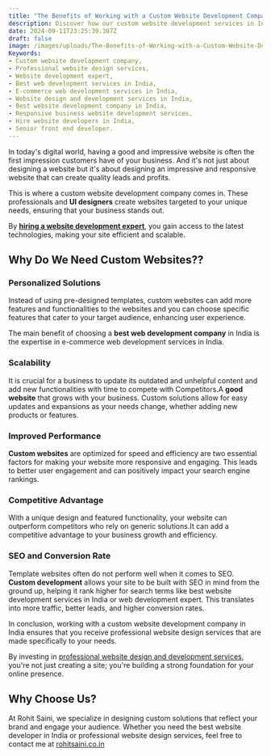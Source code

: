 ```yaml
---
title: "The Benefits of Working with a Custom Website Development Company"
description: Discover how our custom website development services in India can elevate your business. From professional website design to scalable e-commerce solutions, we create tailored websites that drive results and engage users. Contact us today for the best website development experience!
date: 2024-09-11T23:25:39.307Z
draft: false
image: /images/uploads/The-Benefits-of-Working-with-a-Custom-Website-Development-Company.jpeg
Keywords: 
- Custom website development company,
- Professional website design services,
- Website development expert,
- Best web development services in India,
- E-commerce web development services in India,
- Website design and development services in India,
- Best website development company in India,
- Responsive business website development services,
- Hire website developers in India,
- Senior front end developer.
---
```


In today's digital world, having a good and impressive website is often the first impression customers have of your business. 
And it's not just about designing a website but it's about designing an impressive and responsive website that can create quality leads and profits.

This is where a custom website development company comes in. These professionals and **UI designers** create websites targeted to your unique needs, ensuring that your business stands out.

By **[hiring a website development expert](http://rohitsaini.co.in/about)**, you gain access to the latest technologies, making your site efficient and scalable.


## Why Do We Need Custom Websites??

### Personalized Solutions

Instead of using pre-designed templates, custom websites can add more features and functionalities to the websites and you can choose specific features that cater to your target audience, enhancing user experience.

The main benefit of choosing a **best web development company** in India is the expertise in e-commerce web development services in India. 

### Scalability

It is crucial for a business to update its outdated and unhelpful content and add new functionalities with time to compete with Competitors.A **good website** that grows with your business. Custom solutions allow for easy updates and expansions as your needs change, whether adding new products or features.


### Improved Performance 

**Custom websites** are optimized for speed and efficiency are two essential factors for making your website more responsive and engaging. This leads to better user engagement and can positively impact your search engine rankings.

### Competitive Advantage 

With a unique design and featured  functionality, your website can outperform competitors who rely on generic solutions.It can add a competitive advantage to your business growth and efficiency.


### SEO and Conversion Rate 

Template websites often do not perform well when it comes to SEO. **Custom development** allows your site to be built with SEO in mind from the ground up, helping it rank higher for search terms like best website development services in India or web development expert. This translates into more traffic, better leads, and higher conversion rates.

In conclusion, working with a custom website development company in India ensures that you receive professional website design services that are made specifically to your needs. 

By investing in [professional website design and development services](https://rohitsaini.co.in/services/), you're not just creating a site; you're building a strong foundation for your online presence.

## Why Choose Us?

At Rohit Saini, we specialize in designing custom solutions that reflect your brand and engage your audience. Whether you need the best website developer in India or professional website design services, feel free to contact me at [rohitsaini.co.in](https://rohitsaini.co.in/)
